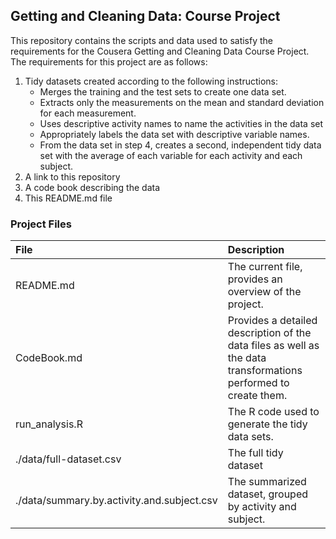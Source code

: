 ## Getting and Cleaning Data: Course Project

This repository contains the scripts and data used to satisfy the requirements for the Cousera Getting and Cleaning Data Course Project. The requirements for this project are as follows:

1. Tidy datasets created according to the following instructions:
    * Merges the training and the test sets to create one data set.
    * Extracts only the measurements on the mean and standard deviation for each measurement.
    * Uses descriptive activity names to name the activities in the data set
    * Appropriately labels the data set with descriptive variable names.
    * From the data set in step 4, creates a second, independent tidy data set with the average of each variable for each activity and each subject.
2. A link to this repository
3. A code book describing the data
4. This README.md file

### Project Files

|File           | Description   |
|:---           |:---           |
|README.md      | The current file, provides an overview of the project.   |
|CodeBook.md    | Provides a detailed description of the data files as well as the data transformations performed to create them.|
|run_analysis.R | The R code used to generate the tidy data sets.|
|./data/full-dataset.csv| The full tidy dataset|
|./data/summary.by.activity.and.subject.csv| The summarized dataset, grouped by activity and subject.|
